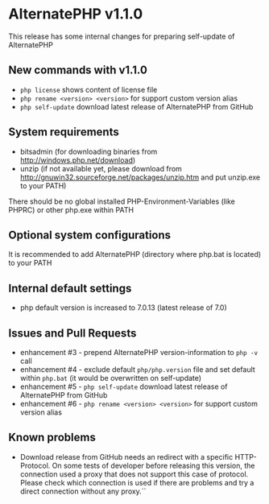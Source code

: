 # AlternatePHP v1.1.0

This release has some internal changes for preparing self-update of AlternatePHP 

## New commands with v1.1.0

- `php license` shows content of license file
- `php rename <version> <version>` for support custom version alias
- `php self-update` download latest release of AlternatePHP from GitHub

## System requirements

- bitsadmin (for downloading binaries from http://windows.php.net/download)
- unzip (if not available yet, please download from http://gnuwin32.sourceforge.net/packages/unzip.htm and put unzip.exe to your PATH)

There should be no global installed PHP-Environment-Variables (like PHPRC) or other php.exe within PATH

## Optional system configurations

It is recommended to add AlternatePHP (directory where php.bat is located) to your PATH

## Internal default settings

- php default version is increased to 7.0.13 (latest release of 7.0)

## Issues and Pull Requests

- enhancement #3 - prepend AlternatePHP version-information to `php -v` call
- enhancement #4 - exclude default `php/php.version` file and set default within `php.bat` (it would be overwritten on self-update)
- enhancement #5 - `php self-update` download latest release of AlternatePHP from GitHub
- enhancement #6 - `php rename <version> <version>` for support custom version alias

## Known problems

- Download release from GitHub needs an redirect with a specific HTTP-Protocol. On some tests of developer before releasing this
 version, the connection used a proxy that does not support this case of protocol. Please check which connection is used
 if there are problems and try a direct connection without any proxy.``